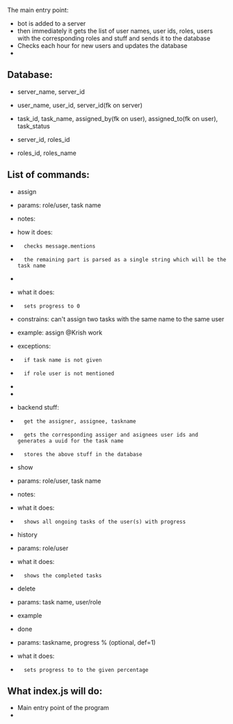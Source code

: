 The main entry point:
-    bot is added to a server
-    then immediately it gets the list of user names, user ids, roles, users with the corresponding roles and stuff and sends it to the database
-   Checks each hour for new users and updates the database
-   


## Database:
- server_name, server_id

- user_name, user_id, server_id(fk on server)

- task_id, task_name, assigned_by(fk on user), assigned_to(fk on user), task_status

- server_id, roles_id

- roles_id, roles_name

## List of commands:
- assign
-   params: role/user, task name
-   notes: 
-   how it does:
-       checks message.mentions
-       the remaining part is parsed as a single string which will be the task name
-       
-   what it does: 
-       sets progress to 0
-   constrains: can't assign two tasks with the same name to the same user
-   example: assign @Krish work 
-   exceptions:
-       if task name is not given
-       if role user is not mentioned
-       
-       
-   backend stuff:
-       get the assigner, assignee, taskname
-       gets the corresponding assiger and asignees user ids and generates a uuid for the task name
-       stores the above stuff in the database

- show
-   params: role/user, task name
-   notes:
-   what it does:
-       shows all ongoing tasks of the user(s) with progress

- history
-   params: role/user
-   what it does:
-       shows the completed tasks

- delete
-   params: task name, user/role
-   example 

- done
-   params: taskname,  progress % (optional, def=1)
-   what it does: 
-       sets progress to to the given percentage


## What index.js will do:

- Main entry point of the program
- 